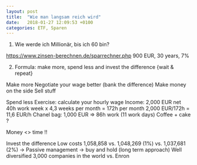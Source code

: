 ```yaml
---
layout: post
title:  "Wie man langsam reich wird"
date:   2018-01-27 12:09:53 +0100
categories: ETF, Sparen
---
```


1. Wie werde ich Millionär, bis ich 60 bin?


https://www.zinsen-berechnen.de/sparrechner.php
900 EUR, 30 years, 7%


2. Formula: make more, spend less and invest the difference {wait & repeat}

Make more
Negotiate your wage better (bank the difference)
Make money on the side
Sell stuff

Spend less
Exercise: calculate your hourly wage
Income: 2,000 EUR net
40h work week x 4,3 weeks per month = 172h per month
2,000 EUR/172h = 11,6 EUR/h
Chanel bag: 1,000 EUR => 86h work (11 work days)
Coffee + cake ?

Money <> time !!

Invest the difference
Low costs
1,058,858 vs. 1,048,269 (1%) vs. 1,037,681 (2%)
-> Passive management
-> buy and hold (long term approach)
Well diversified
3,000 companies in the world vs. Enron

